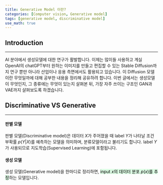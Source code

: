 ```yaml
---
title: Generative Model 이란?
categories: [Computer vision, Generative model]
tags: [generative model, discriminative model]
use_math: true
---
```

## Introduction

---



AI 분야에서 생성모델에 대한 연구가 활발합니다. 이제는 많이들 사용하고 계실 OpenAI의 chatGPT부터 원하는 이미지를 만들고 편집할 수 있는 Stable Diffusion까지 연구 뿐만 아니라 산업이나 응용 측면에서도 활용되고 있습니다. 이 Diffusion 모델이란 무엇일까에 대해 공부한 내용을 정리해 공유하려 합니다. 이번 글에서는 생성모델이 무엇인지, 그 종류에는 무엇이 있는지 살펴본 뒤, 가장 자주 쓰이는 구조인 GAN과 VAE까지 살펴보도록 하겠습니다.

## Discriminative VS Generative

---

#### 판별 모델

판별 모델(Discriminative model)은 데이터 $X$가 주어졌을 때 label $Y$가 나타날 조건부확률 $p(Y \vert X)$를 예측하는 모델을 의미하며, 분류모델이라고 불리기도 합니다. label $Y$가 사용되므로 지도학습(Supervised Learning)에 포함됩니다.

#### 생성 모델

생성 모델(Generative model)을 한마디로 정리하면, <mark style='background-color: #dcffe4'> input $x$의 데이터 분포 $p(x)$를 추정</mark>하는 모델입니다.
